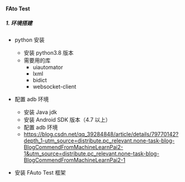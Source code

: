 #### FAto Test

##### 1. 环境搭建

+ python 安装
  + 安装 python3.8 版本
  + 需要用的库
    + uiautomator
    + lxml
    + bidict
    + websocket-client
  
+ 配置 adb 环境
  + 安装 Java jdk 
  + 安装 Android SDK 版本（4.7 以上）
  + 配置 adb 环境
  +  https://blog.csdn.net/qq_39284848/article/details/79770142?depth_1-utm_source=distribute.pc_relevant.none-task-blog-BlogCommendFromMachineLearnPai2-1&utm_source=distribute.pc_relevant.none-task-blog-BlogCommendFromMachineLearnPai2-1 

+ 安装 FAuto Test 框架

  

  
